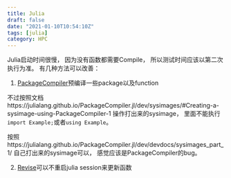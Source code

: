 ```yaml
---
title: Julia
draft: false
date: "2021-01-10T10:54:10Z"
tags: [julia]
category: HPC
---
```



Julia启动时间很慢， 因为没有函数都需要Compile， 所以测试时间应该以第二次执行为准。 有几种方法可以改善：

1. [PackageCompiler](https://github.com/JuliaLang/PackageCompiler.jl)预编译一些package以及function

不过按照文档https://julialang.github.io/PackageCompiler.jl/dev/sysimages/#Creating-a-sysimage-using-PackageCompiler-1 操作打出来的sysimage， 里面不能执行`import Example;`或者`using Example`。 

按照https://julialang.github.io/PackageCompiler.jl/dev/devdocs/sysimages_part_1/ 自己打出来的sysimage可以， 感觉应该是PackageCompiler的bug。

2. [Revise](https://github.com/timholy/Revise.jl/)可以不重启julia session来更新函数
